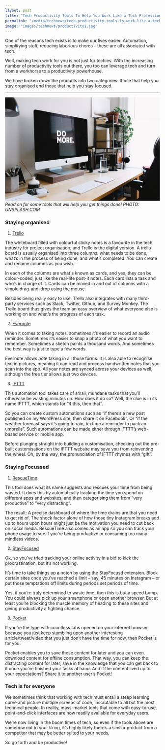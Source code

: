 ```yaml
---
layout: post
title: "Tech Productivity Tools To Help You Work Like a Tech Professional"
permalink: "/media/technews/tech-productivity-tools-to-work-like-a-tech-pro"
image: "images/technews/productivity1.jpg"
---
```


One of the reasons tech exists is to make our lives easier. Automation, simplifying stuff, reducing laborious chores – these are all associated with tech. 

Well, making tech work for you is not just for techies. With the increasing number of productivity tools out there, you too can leverage tech and turn from a workhorse to a productivity powerhouse. 

We have broken down the products into two categories: those that help you stay organised and those that help you stay focused. 


---

![Getting it done!](/images/technews/productivity1.jpg)*Read on for some tools that will help you get things done! PHOTO: UNSPLASH.COM*

### **Staying organised**
1) [Trello](https://trello.com/en)

The whiteboard filled with colourful sticky notes is a favourite in the tech industry for project organisation, and Trello is the digital version. 
A trello board is usually organised into three columns: what needs to be done, what’s in the process of being done, and what’s completed. You can create and rename columns as you wish. 

In each of the columns are what's known as cards, and yes, they can be colour-coded, just like the real-life post-it notes. Each card lists a task and who’s in charge of it. Cards can be moved in and out of columns with a simple drag-and-drop using the mouse. 

Besides being really easy to use, Trello also integrates with many third-party services such as Slack, Twitter, Github, and Survey Monkey. 
The Trello board thus gives the team an easy overview of what everyone else is working on and what’s the progress of each task. 

2) [Evernote](https://evernote.com/)

When it comes to taking notes, sometimes it’s easier to record an audio reminder. Sometimes it’s easier to snap a photo of what you want to remember. Sometimes a sketch paints a thousand words. And sometimes the best way is just to type a few words. 

Evernote allows note taking in all those forms. It is also able to recognise text in pictures, meaning it can read and process handwritten notes that you scan into the app. All your notes are synced across your devices as well, although the free tier allows just two devices. 

3) [IFTTT](https://ifttt.com/)

This automation tool takes care of small, mundane tasks that you’ll otherwise be wasting minutes on. How does it do so? Well, the clue is in its name IFTTT, which stands for “if this, then that”.

So you can create custom automations such as “if there’s a new post published on my WordPress site, then share it on Facebook”. Or “if the weather forecast says it’s going to rain, text me a reminder to pack an umbrella”. Such automations can be made either through IFTTT’s web-based service or mobile app. 

Before plunging straight into building a customisation, checking out the pre-built customisations on the IFTTT website may save you from reinventing the wheel.
Oh, by the way, the pronunciation of IFTTT rhymes with “gift”. 


### **Staying Focussed**
1) [RescueTime](https://www.rescuetime.com/)

This tool does what its name suggests and rescues your time from being wasted. It does this by automatically tracking the time you spend on different apps and websites, and then categorising them from “very productive” to “very distracting”. 

The result: A precise dashboard of where the time drains are that you need to get rid of. The shock factor alone of how those tiny Instagram breaks add up to hours upon hours might just be the motivation you need to cut back on social media. RescueTime also comes as an app so you can track your phone usage to see if you’re being productive or consuming too many mindless videos. 

2) [StayFocused](https://chrome.google.com/webstore/detail/stayfocusd/laankejkbhbdhmipfmgcngdelahlfoji?hl=en)

Ok, so you’ve tried tracking your online activity in a bid to kick the procrastination, but it’s not working. 

It’s time to take things up a notch by using the StayFocusd extension. Block certain sites once you’ve reached a limit – say, 45 minutes on Instagram – or put those temptations off limits during periods set periods of time. 

Yes, if you’re truly determined to waste time, then this is but a speed bump. You could always pick up your smartphone or open another browser. But at least you’re blocking the muscle memory of heading to these sites and giving productivity a fighting chance.

3) [Pocket](https://getpocket.com/)

If you’re the type with countless tabs opened on your internet browser because you just keep stumbling upon another interesting article/tweet/video that you just don’t have the time for now, then Pocket is for you. 

Pocket enables you to save these content for later and you can even download content for offline consumption. That way, you can keep the distracting content for later, save in the knowledge that you can get back to it once you’ve finished your tasks at hand. And if the content lived up to your expectations? Share it to another user’s Pocket! 




### Tech is for everyone 
We sometimes think that working with tech must entail a steep learning curve and picture multiple screens of code, inscrutable to all but the most technical people. In reality, mass-market tools that come with easy-to-use, point-and-click interfaces are now readily available for everyday users. 

We’re now living in the boom times of tech, so even if the tools above are somehow not to your liking, it’s highly likely there’s a similar product from a competitor that may be better suited to your needs. 

So go forth and be productive!


